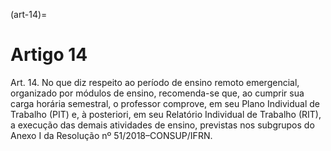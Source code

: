 (art-14)=

# Artigo 14

Art. 14. No que diz respeito ao período de ensino remoto emergencial, organizado por módulos de ensino,
recomenda-se que, ao cumprir sua carga horária semestral, o professor comprove, em seu Plano Individual de
Trabalho (PIT) e, à posteriori, em seu Relatório Individual de Trabalho (RIT), a execução das demais atividades de
ensino, previstas nos subgrupos do Anexo I da Resolução nº 51/2018–CONSUP/IFRN.
